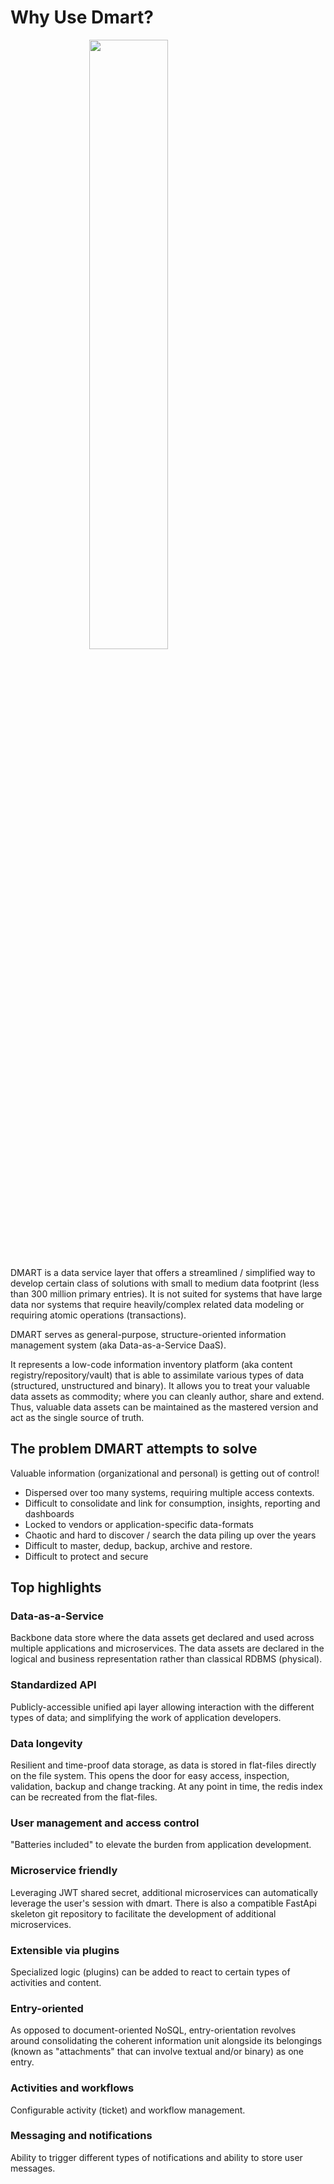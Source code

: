 <script>
    import Logo from "./assets/data-mart.jpg";
</script>

<style>
.center {
  display: block;
  margin-left: auto;
  margin-right: auto;
  width: 50%;
}
</style>

# Why Use Dmart?

<img class="center" src={Logo} width="500">

DMART is a data service layer that offers a streamlined / simplified way to develop certain class of solutions with small to medium data footprint (less than 300 million primary entries). It is not suited for systems that have large data nor systems that require heavily/complex related data modeling or requiring atomic operations (transactions).

DMART serves as general-purpose, structure-oriented information management system (aka Data-as-a-Service DaaS).

It represents a low-code information inventory platform (aka content registry/repository/vault) that is able to assimilate various types of data (structured, unstructured and binary). It allows you to treat your valuable data assets as commodity; where you can cleanly author, share and extend. Thus, valuable data assets can be maintained as the mastered version and act as the single source of truth. 

## The problem DMART attempts to solve

Valuable information (organizational and personal) is getting out of control!

- Dispersed over too many systems, requiring multiple access contexts.
- Difficult to consolidate and link for consumption, insights, reporting and dashboards
- Locked to vendors or application-specific data-formats
- Chaotic and hard to discover / search the data piling up over the years
- Difficult to master, dedup, backup, archive and restore.
- Difficult to protect and secure

## Top highlights

### Data-as-a-Service 
Backbone data store where the data assets get declared and used across multiple applications and microservices. The data assets are declared in the logical and business representation rather than classical RDBMS (physical).

### Standardized API
Publicly-accessible unified api layer allowing interaction with the different types of data; and simplifying the work of application developers.

### Data longevity
Resilient and time-proof data storage, as data is stored in flat-files directly on the file system. This opens the door for easy access, inspection, validation, backup and change tracking. At any point in time, the redis index can be recreated from the flat-files.

### User management and access control
"Batteries included" to elevate the burden from application development. 

### Microservice friendly
Leveraging JWT shared secret, additional microservices can automatically leverage the user's session with dmart. There is also a compatible FastApi skeleton git repository to facilitate the development of additional microservices.

### Extensible via plugins 
Specialized logic (plugins) can be added to react to certain types of activities and content.

### Entry-oriented 
As opposed to document-oriented NoSQL, entry-orientation revolves around consolidating the coherent information unit alongside its belongings (known as "attachments" that can involve textual and/or binary) as one entry. 

### Activities and workflows 
Configurable activity (ticket) and workflow management. 

### Messaging and notifications 
Ability to trigger different types of notifications and ability to store user messages.
